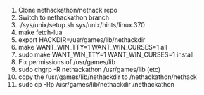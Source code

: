 1. Clone nethackathon/nethack repo
2. Switch to nethackathon branch
3. ./sys/unix/setup.sh sys/unix/hints/linux.370
4. make fetch-lua
5. export HACKDIR=/usr/games/lib/nethackdir
6. make WANT_WIN_TTY=1 WANT_WIN_CURSES=1 all
7. sudo make WANT_WIN_TTY=1 WANT_WIN_CURSES=1 install
8. Fix permissions of /usr/games/lib
9. sudo chgrp -R nethackathon /usr/games/lib (etc)
10. copy the /usr/games/lib/nethackdir to /nethackathon/nethack
11. sudo cp -Rp /usr/games/lib/nethackdir /nethackathon
